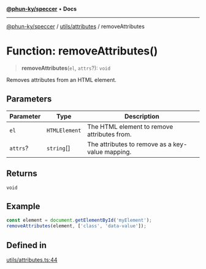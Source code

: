 [**@phun-ky/speccer**](../../../README.md) • **Docs**

***

[@phun-ky/speccer](../../../README.md) / [utils/attributes](../README.md) / removeAttributes

# Function: removeAttributes()

> **removeAttributes**(`el`, `attrs`?): `void`

Removes attributes from an HTML element.

## Parameters

| Parameter | Type | Description |
| ------ | ------ | ------ |
| `el` | `HTMLElement` | The HTML element to remove attributes from. |
| `attrs`? | `string`[] | The attributes to remove as a key-value mapping. |

## Returns

`void`

## Example

```ts
const element = document.getElementById('myElement');
removeAttributes(element, ['class', 'data-value']);
```

## Defined in

[utils/attributes.ts:44](https://github.com/phun-ky/speccer/blob/main/src/utils/attributes.ts#L44)
